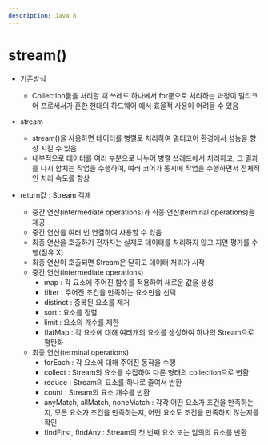 ```yaml
---
description: Java 8
---
```


# stream()

* 기존방식
  * Collection들을 처리할 때 쓰레드 하나에서 for문으로 처리하는 과정이 멀티코어 프로세서가 흔한 현대의 하드웨어 에서 효율적 사용이 어려울 수 있음



* stream
  * stream()을 사용하면 데이터를 병렬로 처리하여 멀티코어 환경에서 성능을 향상 시킬 수 있음
  * 내부적으로 데이터를 여러 부분으로 나누어 병렬 쓰레드에서 처리하고, 그 결과를 다시 합치는 작업을 수행하여, 여러 코어가 동시에 작업을 수행하면서 전체적인 처리 속도를 향상



* return값 : Stream 객체
  * 중간 연산(intermediate operations)과 최종 연산(terminal operations)을 제공&#x20;
  * 중간 연산을 여러 번 연결하여 사용할 수 있음
  * 최종 연산을 호출하기 전까지는 실제로 데이터를 처리하지 않고 지연 평가를 수행(점유 X)
  * 최종 연산이 호출되면 Stream은 닫히고 데이터 처리가 시작
  * 중간 연산(intermediate operations)
    * map : 각 요소에 주어진 함수를 적용하여 새로운 값을 생성
    * filter : 주어진 조건을 만족하는 요소만을 선택
    * distinct : 중복된 요소를 제거
    * sort : 요소를 정렬
    * limit : 요소의 개수를 제한
    * flatMap : 각 요소에 대해 여러개의 요소를 생성하여 하나의 Stream으로 평탄화
  * 최종 연산(terminal operations)
    * forEach : 각 요소에 대해 주어진 동작을 수행
    * collect : Stream의 요소를 수집하여 다른 형태의 collection으로 변환
    * reduce : Stream의 요소를 하나로 줄여서 반환
    * count : Stream의 요소 개수를 반환
    * anyMatch, allMatch, noneMatch : 각각 어떤 요소가 조건을 만족하는지, 모든 요소가 조건을 만족하는지, 어떤 요소도 조건을 만족하지 않는지를 확인
    * findFirst, findAny : Stream의 첫 번째 요소 또는 임의의 요소를 반환

